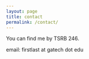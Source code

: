 ```yaml
---
layout: page
title: contact
permalink: /contact/
---
```


You can find me by TSRB 246.

email: firstlast at gatech dot edu
